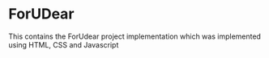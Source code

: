 # ForUDear
This contains the ForUdear project implementation which was implemented using HTML, CSS and Javascript
